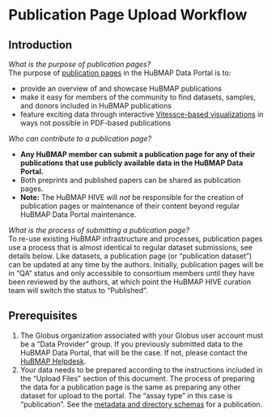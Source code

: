 # Publication Page Upload Workflow
## Introduction
_What is the purpose of publication pages?_<br>
The purpose of [publication pages](https://portal.hubmapconsortium.org/publications) in the HuBMAP Data Portal is to:
- provide an overview of and showcase HuBMAP publications
- make it easy for members of the community to find datasets, samples, and donors included in HuBMAP publications
- feature exciting data through interactive [Vitessce-based visualizations](https://vitessce.io) in ways not possible in PDF-based publications
  
_Who can contribute to a publication page?_ <br>
- **Any HuBMAP member can submit a publication page for any of their publications that use publicly available data in the HuBMAP Data Portal.**
- Both preprints and published papers can be shared as publication pages.
- **Note:** The HuBMAP HIVE will _not_ be responsible for the creation of publication pages or maintenance of their content beyond regular HuBMAP Data Portal maintenance. 

_What is the process of submitting a publication page?_ <br>
To re-use existing HuBMAP infrastructure and processes, publication pages use a process that is almost identical to regular dataset submissions, see details below. Like datasets, a publication page (or “publication dataset”) can be updated at any time by the authors. Initially, publication pages will be in “QA” status and only accessible to consortium members until they have been reviewed by the authors, at which point the HuBMAP HIVE curation team will switch the status to “Published”. 

## Prerequisites
1. The Globus organization associated with your Globus user account must be a “Data Provider” group. If you previously submitted data to the HuBMAP Data Portal, that will be the case. If not, please contact the [HuBMAP Helpdesk](mailto:help@hubmapconsortium.org). 
2. Your data needs to be prepared according to the instructions included in the “Upload Files” section of this document. The process of preparing the data for a publication page is the same as preparing any other dataset for upload to the portal. The “assay type” in this case is “publication”. See the [metadata and directory schemas](https://hubmapconsortium.github.io/ingest-validation-tools/publication/) for a publication.

